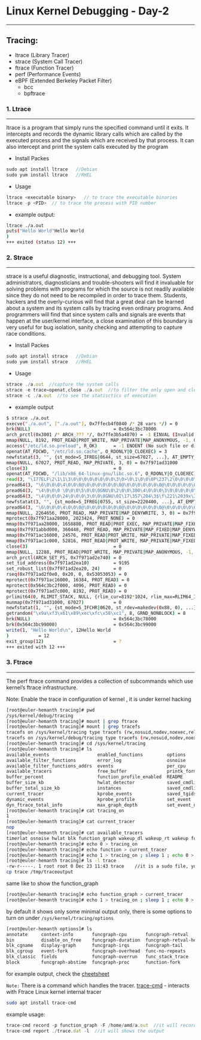 # Linux Kernel Debugging - Day-2
---

## Tracing:
* ltrace (Library Tracer)
* strace (System Call Tracer)
* ftrace (Function Tracer)
* perf (Performance Events)
* eBPF (Extended Berkeley Packet Filter)
  * bcc
  * bpftrace

### 1. Ltrace
---
ltrace is a program that simply runs the specified command until it exits.  It intercepts and records the dynamic library calls which are called by the executed process and the signals which are received by that process.  It can also intercept and print the system calls executed by the program
* Install Packes
```javascript
sudo apt install ltrace   //Debian
sudo yum install ltrace   //RHEL
```
* Usage
```javascript
ltrace <executable binary>   // to trace the executable binaries
ltrace -p <PID>  // to trace the process with PID number
```
* example output:
```bash
ltrace ./a.out
puts("Hello World"Hello World
)                                                                              = 12
+++ exited (status 12) +++
```

### 2. Strace
---
strace is a useful diagnostic, instructional, and debugging tool. System administrators, diagnosticians and trouble-shooters will find it invaluable for solving problems with programs for which the source is not readily available since they do not need to be recompiled in order to trace them.  Students, hackers and the overly-curious will find that a great deal can be learned about a system and its system calls by tracing even ordinary programs. And programmers will find that since system calls and signals are events that happen at the user/kernel interface, a close examination of this boundary is very useful for bug isolation, sanity checking and attempting to capture race conditions.
* Install Packes
```javascript
sudo apt install strace   //Debian
sudo yum install strace   //RHEL
```
* Usage
```javascript
strace ./a.out  //capture the system calls
strace -e trace=openat,close ./a.out  //to filter the only open and close system calls
strace -c ./a.out  //to see the statisctics of execution
```
* example output
```bash
$ strace ./a.out
execve("./a.out", ["./a.out"], 0x7ffecb4f0840 /* 28 vars */) = 0
brk(NULL)                               = 0x564c3bc78000
arch_prctl(0x3001 /* ARCH_??? */, 0x7ffe3b5a4870) = -1 EINVAL (Invalid argument)
mmap(NULL, 8192, PROT_READ|PROT_WRITE, MAP_PRIVATE|MAP_ANONYMOUS, -1, 0) = 0x7f971ad42000
access("/etc/ld.so.preload", R_OK)      = -1 ENOENT (No such file or directory)
openat(AT_FDCWD, "/etc/ld.so.cache", O_RDONLY|O_CLOEXEC) = 3
newfstatat(3, "", {st_mode=S_IFREG|0644, st_size=67027, ...}, AT_EMPTY_PATH) = 0
mmap(NULL, 67027, PROT_READ, MAP_PRIVATE, 3, 0) = 0x7f971ad31000
close(3)                                = 0
openat(AT_FDCWD, "/lib/x86_64-linux-gnu/libc.so.6", O_RDONLY|O_CLOEXEC) = 3
read(3, "\177ELF\2\1\1\3\0\0\0\0\0\0\0\0\3\0>\0\1\0\0\0P\237\2\0\0\0\0\0"..., 832) = 832
pread64(3, "\6\0\0\0\4\0\0\0@\0\0\0\0\0\0\0@\0\0\0\0\0\0\0@\0\0\0\0\0\0\0"..., 784, 64) = 784
pread64(3, "\4\0\0\0 \0\0\0\5\0\0\0GNU\0\2\0\0\300\4\0\0\0\3\0\0\0\0\0\0\0"..., 48, 848) = 48
pread64(3, "\4\0\0\0\24\0\0\0\3\0\0\0GNU\0I\17\357\204\3$\f\221\2039x\324\224\323\236S"..., 68, 896) = 68
newfstatat(3, "", {st_mode=S_IFREG|0755, st_size=2220400, ...}, AT_EMPTY_PATH) = 0
pread64(3, "\6\0\0\0\4\0\0\0@\0\0\0\0\0\0\0@\0\0\0\0\0\0\0@\0\0\0\0\0\0\0"..., 784, 64) = 784
mmap(NULL, 2264656, PROT_READ, MAP_PRIVATE|MAP_DENYWRITE, 3, 0) = 0x7f971aa00000
mprotect(0x7f971aa28000, 2023424, PROT_NONE) = 0
mmap(0x7f971aa28000, 1658880, PROT_READ|PROT_EXEC, MAP_PRIVATE|MAP_FIXED|MAP_DENYWRITE, 3, 0x28000) = 0x7f971aa28000
mmap(0x7f971abbd000, 360448, PROT_READ, MAP_PRIVATE|MAP_FIXED|MAP_DENYWRITE, 3, 0x1bd000) = 0x7f971abbd000
mmap(0x7f971ac16000, 24576, PROT_READ|PROT_WRITE, MAP_PRIVATE|MAP_FIXED|MAP_DENYWRITE, 3, 0x215000) = 0x7f971ac16000
mmap(0x7f971ac1c000, 52816, PROT_READ|PROT_WRITE, MAP_PRIVATE|MAP_FIXED|MAP_ANONYMOUS, -1, 0) = 0x7f971ac1c000
close(3)                                = 0
mmap(NULL, 12288, PROT_READ|PROT_WRITE, MAP_PRIVATE|MAP_ANONYMOUS, -1, 0) = 0x7f971ad2e000
arch_prctl(ARCH_SET_FS, 0x7f971ad2e740) = 0
set_tid_address(0x7f971ad2ea10)         = 9195
set_robust_list(0x7f971ad2ea20, 24)     = 0
rseq(0x7f971ad2f0e0, 0x20, 0, 0x53053053) = 0
mprotect(0x7f971ac16000, 16384, PROT_READ) = 0
mprotect(0x564c3bc2f000, 4096, PROT_READ) = 0
mprotect(0x7f971ad7c000, 8192, PROT_READ) = 0
prlimit64(0, RLIMIT_STACK, NULL, {rlim_cur=8192*1024, rlim_max=RLIM64_INFINITY}) = 0
munmap(0x7f971ad31000, 67027)           = 0
newfstatat(1, "", {st_mode=S_IFCHR|0620, st_rdev=makedev(0x88, 0), ...}, AT_EMPTY_PATH) = 0
getrandom("\x9a\xf3\x61\x89\xec\xfc\x58\xc1", 8, GRND_NONBLOCK) = 8
brk(NULL)                               = 0x564c3bc78000
brk(0x564c3bc99000)                     = 0x564c3bc99000
write(1, "Hello World\n", 12Hello World
)           = 12
exit_group(12)                          = ?
+++ exited with 12 +++
```

### 3. Ftrace
---
The perf ftrace command provides a collection of subcommands which use kernel’s ftrace infrastructure.

Note: Enable the trace in configuration of kernel , it is under kernel hacking

```bash
[root@euler-hemanth tracing]# pwd
/sys/kernel/debug/tracing
[root@euler-hemanth tracing]# mount | grep ftrace
[root@euler-hemanth tracing]# mount | grep tracefs
tracefs on /sys/kernel/tracing type tracefs (rw,nosuid,nodev,noexec,relatime,seclabel)
tracefs on /sys/kernel/debug/tracing type tracefs (rw,nosuid,nodev,noexec,relatime,seclabel)
[root@euler-hemanth tracing]# cd /sys/kernel/tracing
[root@euler-hemanth tracing]# ls
available_events                  enabled_functions         options                set_event_pid           stack_trace_filter  trace_stat
available_filter_functions        error_log                 osnoise                set_ftrace_filter       synthetic_events    tracing_cpumask
available_filter_functions_addrs  events                    per_cpu                set_ftrace_notrace      timestamp_mode      tracing_max_latency
available_tracers                 free_buffer               printk_formats         set_ftrace_notrace_pid  touched_functions   tracing_on
buffer_percent                    function_profile_enabled  README                 set_ftrace_pid          trace               tracing_thresh
buffer_size_kb                    hwlat_detector            saved_cmdlines         set_graph_function      trace_clock         uprobe_events
buffer_total_size_kb              instances                 saved_cmdlines_size    set_graph_notrace       trace_marker        uprobe_profile
current_tracer                    kprobe_events             saved_tgids            snapshot                trace_marker_raw
dynamic_events                    kprobe_profile            set_event              stack_max_size          trace_options
dyn_ftrace_total_info             max_graph_depth           set_event_notrace_pid  stack_trace             trace_pipe
[root@euler-hemanth tracing]# cat tracing_on
1
[root@euler-hemanth tracing]# cat current_tracer
nop
[root@euler-hemanth tracing]# cat available_tracers
timerlat osnoise hwlat blk function_graph wakeup_dl wakeup_rt wakeup function nop
[root@euler-hemanth tracing]# echo 0 > tracing_on
[root@euler-hemanth tracing]# echo function > current_tracer
[root@euler-hemanth tracing]# echo 1 > tracing_on ; sleep 1 ; echo 0 > tracing_on
[root@euler-hemanth tracing]# ls -l trace
-rw-r-----. 1 root root 0 Dec 23 11:43 trace    //it is a sudo file, you need to copy the file into tem location.
cp trace /tmp/traceoutput
```
same like to show the function_graph
```bash
[root@euler-hemanth tracing]# echo function_graph > current_tracer
[root@euler-hemanth tracing]# echo 1 > tracing_on ; sleep 1 ; echo 0 > tracing_on
```
by default it shows only some minimal output only, there is some options to turn on under `/sys/kernel/tracing/options` 
```bash
[root@euler-hemanth options]# ls
annotate     context-info       funcgraph-cpu       funcgraph-retval      function-trace  markers          record-cmd   sym-userobj
bin          disable_on_free    funcgraph-duration  funcgraph-retval-hex  graph-time      overwrite        record-tgid  test_nop_accept
blk_cgname   display-graph      funcgraph-irqs      funcgraph-tail        hash-ptr        pause-on-trace   sleep-time   test_nop_refuse
blk_cgroup   event-fork         funcgraph-overhead  func-no-repeats       hex             printk-msg-only  stacktrace   trace_printk
blk_classic  fields             funcgraph-overrun   func_stack_trace      irq-info        print-parent     sym-addr     userstacktrace
block        funcgraph-abstime  funcgraph-proc      function-fork         latency-format  raw              sym-offset   verbose
```
for example output, check the [cheetsheet](https://github.com/SelamHemanth/Infobell_Training/blob/b75f07ee96586c89db9b6fe17954581bfccb4ee7/20-12-2024/Linux_Debugging/Infobellit_LinuxKernelDebugging_Dec2024_kaiwanTECH_3d/courseware/03_kernel_tracing/ftrace_cheatsheet-kaiwanTECH.pdf)

`Note:` There is a command which handles the tracer. 
        [trace-cmd](https://man7.org/linux/man-pages/man1/trace-cmd.1.html) - interacts with Ftrace Linux kernel internal tracer
```bash
sudo apt install trace-cmd
```
example usage:
```javascript
trace-cmd record -p function_graph -F /home/amd/a.out  //it will records the data
trace-cmd report ./trace.dat -l  //it will shows the output
